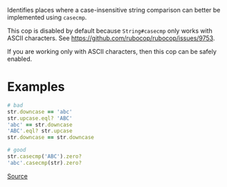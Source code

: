 
Identifies places where a case-insensitive string comparison
can better be implemented using `casecmp`.

This cop is disabled by default because `String#casecmp` only works with
ASCII characters. See https://github.com/rubocop/rubocop/issues/9753.

If you are working only with ASCII characters, then this cop can be
safely enabled.

# Examples

```ruby
# bad
str.downcase == 'abc'
str.upcase.eql? 'ABC'
'abc' == str.downcase
'ABC'.eql? str.upcase
str.downcase == str.downcase

# good
str.casecmp('ABC').zero?
'abc'.casecmp(str).zero?
```

[Source](http://www.rubydoc.info/gems/rubocop/RuboCop/Cop/Performance/Casecmp)